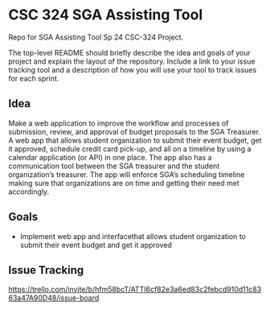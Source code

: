 # CSC 324 SGA Assisting Tool

Repo for SGA Assisting Tool Sp 24 CSC-324 Project.

The top-level README should briefly describe the idea and goals of your project and explain the layout of the repository. Include a link to your issue tracking tool and a description of how you will use your tool to track issues for each sprint.

## Idea

Make a web application to improve the workflow and processes of submission, review, and approval of budget proposals to the SGA Treasurer. A web app that allows student organization to submit their event budget, get it approved, schedule credit card pick-up, and all on a timeline by using a calendar application (or API) in one place. The app also has a communication tool between the SGA treasurer and the student organization’s treasurer. The app will enforce SGA’s scheduling timeline making sure that organizations are on time and getting their need met accordingly.


## Goals

- Implement web app and interfacethat allows student organization to submit their event budget and get it approved

## Issue Tracking

https://trello.com/invite/b/hfm58bcT/ATTI6cf82e3a6ed83c2febcd910d11c8363a47A90D48/issue-board
